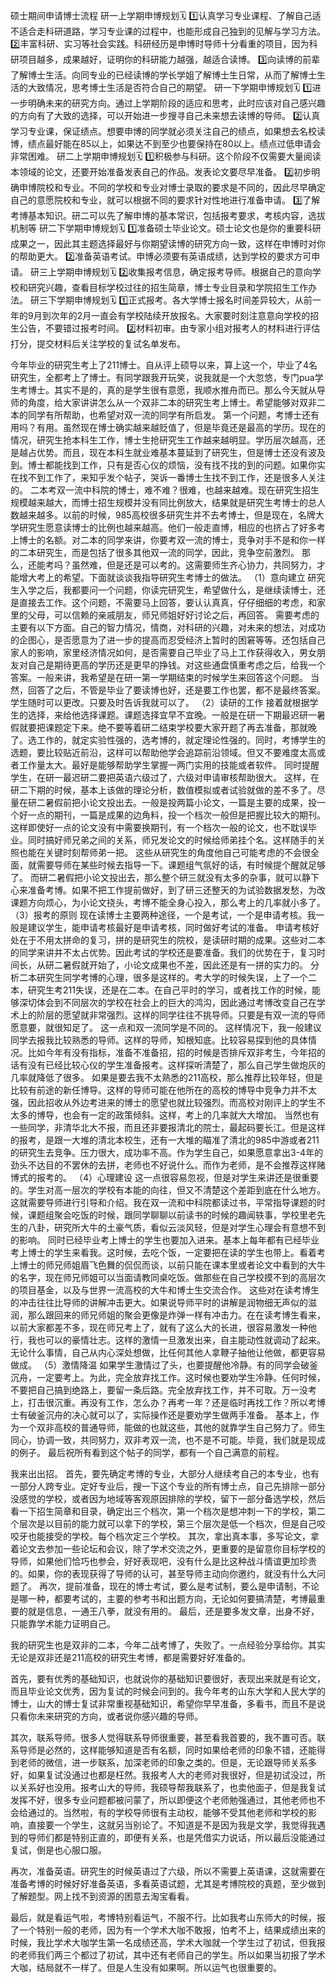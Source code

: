 硕士期间申请博士流程
研一上学期申博规划🗓
1⃣认真学习专业课程、了解自己适不适合走科研道路，学习专业课的过程中，也能形成自己独到的见解与学习方法。
2⃣丰富科研、实习等社会实践。科研经历是申博时导师十分看重的项目，因为科研项目越多，成果越好，证明你的科研能力越强，越适合读博。
3⃣向读博的前辈了解博士生活。向同专业的已经读博的学长学姐了解博士生日常，从而了解博士生活的大致情况，思考博士生活是否符合自己的期望。
研一下学期申博规划🗓
1⃣进一步明确未来的研究方向。通过上学期阶段的适应和思考，此时应该对自己感兴趣的方向有了大致的选择，可以开始进一步搜寻自己未来想去读博的导师。
2⃣认真学习专业课，保证绩点。想要申博的同学就必须关注自己的绩点，如果想去名校读博，绩点最好能在85以上，如果达不到至少也要保持在80以上。绩点过低申请会非常困难。
研二上学期申博规划🗓
1⃣积极参与科研。这个阶段不仅需要大量阅读本领域的论文，还要开始准备发表自己的作品。发表论文要尽早准备。
2⃣初步明确申博院校和专业。不同的学校和专业对博士录取的要求是不同的，因此尽早确定自己的意愿院校和专业，就可以根据不同的要求针对性地进行准备申请。
3⃣了解考博基本知识。研二可以先了解申博的基本常识，包括报考要求，考核内容，选拔机制等
研二下学期申博规划🗓
1⃣准备硕士毕业论文。硕士论文也是你的重要科研成果之一，因此其主题选择最好与你期望读博的研究方向一致，这样在申博时对你的帮助更大。
2⃣准备英语考试。申博必须要有英语成绩，达到学校的要求方可申请。
研三上学期申博规划🗓
2⃣收集报考信息，确定报考导师。根据自己的意向学校和研究兴趣，查看目标学校过往的招生简章，博士专业目录和学院招生工作办法。
研三下学期申博规划🗓
1⃣正式报考。各大学博士报名时间差异较大，从前一年的9月到次年的2月一直会有学校陆续开放报名。大家要时刻注意意向学校的招生公告，不要错过报考时间。
2⃣材料初审。由专家小组对报考人的材料进行评估打分，提交材料后关注学校的复试名单发布。



今年毕业的研究生考上了211博士。自从评上硕导以来，算上这一个，毕业了4名研究生，全都考上了博士。有同学跟我开玩笑，说我就是一个大忽悠，专门pua学生考博士。其实不是的，真的是学生很有意愿，我顺水推舟而已。那么今天就从导师的角度，给大家讲讲怎么从一个双非二本的研究生考上博士。希望能够对双非二本的同学有所帮助，也希望对双一流的同学有所启发。
第一个问题，考博士还有用吗？有用。虽然现在博士确实越来越贬值了，但是毕竟还是最高的学历。现在的情况，研究生抢本科生工作，博士生抢研究生工作越来越明显。学历层次越高，还是越占优势。而且，现在本科生就业难基本蔓延到了研究生，但是博士还没有波及到。博士都能找到工作，只有是否心仪的烦恼，没有找不找的到的问题。如果你实在找不到工作了，来知乎发个帖子，哭诉一番博士生找不到工作，还是很多人关注的。
二本考双一流中科院的博士，难不难？很难，也越来越难。现在研究生招生规模越来越大，而博士招生规模并没有同比例放大，结果就是研究生考博士的总人数越来越多。以前的时候，985高校很多研究生并不去考博士，但是现在，名牌大学研究生愿意读博士的比例也越来越高。他们一般走直博，相应的也挤占了好多考上博士的名额。对二本的同学来讲，你要考双一流的博士，竞争对手不是和你一样的二本研究生，而是包括了很多其他双一流的同学，因此，竞争空前激烈。
那么，还能考吗？虽然难，但是还是可以考的。这需要师生齐心协力，共同努力，才能增大考上的希望。下面就谈谈我指导研究生考博士的做法。
（1）意向建立
研究生入学之后，我都要问一个问题，你读完研究生，希望做什么，是继续读博士，还是直接去工作。这个问题，不需要马上回答，要认认真真，仔仔细细的考虑，和家里的父母，可以信赖的亲戚朋友，师兄师姐好好讨论之后，再回答。
需要考虑的主要有以下方面。自己的智力情况，情商，对科研的兴趣，对未来的想法，对成功的企图心，是否愿意为了进一步的提高而忍受经济上暂时的困窘等等。还包括自己家人的影响，家里经济情况如何，是否需要自己毕业了马上工作获得收入，男女朋友对自己是期待更高的学历还是更早的挣钱。对这些通盘慎重考虑之后，给我一个答案。一般来讲，我希望是在研一第一学期结束的时候学生来回答这个问题。
当然，回答了之后，不管是毕业了要读博也好，还是要工作也罢，都不是最终答案。学生随时可以更改。只要及时告诉我就可以了。
（2）读研的工作
接着就根据学生的选择，来给他选择课题。课题选择宜早不宜晚。一般是在研一下期最迟研一暑假就要把课题定下来。绝不要等着研二结束学校要大家开题了再去准备，那就晚了。选工作的，就定实验性强的，选考博的，就定理论性强的。同时，考博学生的选题，要比较贴近前沿，这样可以帮助他学会追踪前沿领域。但又不要难度太高或者工作量太大。最好是能够帮助学生掌握一两门实用的技能或者软件。
同时提醒学生，在研一最迟研二要把英语六级过了，六级对申请审核帮助很大。
这样，在研二下期的时候，基本上该做的理论分析，数值模拟或者试验就做的差不多了。尽量在研二暑假前把小论文投出去。一般是投两篇小论文，一篇是主要的成果，投一个好一点的期刊，一篇是成果的边角料，投一个档次一般但是把握比较大的期刊。这样即使好一点的论文没有中需要换期刊，有一个档次一般的论文，也不耽误毕业。同时搞好师兄弟之间的关系，师兄发论文的时候给师弟挂个名。这样随手的关照也能在关键时刻帮师弟一把。
这些从研究生的角度他自己可能考虑的不会很全面，就需要导师在某些时候去指导一下。课题组气氛好的话，有时候提个醒就足够了。
而研二暑假把小论文投出去，那么整个研三就没有太多的杂事，就可以静下心来准备考博。如果不把工作提前做好，到了研三还整天的为试验数据发愁，为改课题方向烦心，为小论文挠头，考博不能全身心投入，那么考上的几率就小多了。
（3）报考的原则
现在读博士主要两种途径，一个是考试，一个是申请考核。我一般是建议学生，能申请考核最好是申请考核，同时做好考试的准备。
申请考核好处在于不用太拼命的复习，拼的是研究生的院校，是读研时期的成果。这些对二本的同学来讲并不太占优势。因此考试的学校还是要准备。我们的优势在于，复习时间长，从研二暑假就开始了，小论文成果也不差，因此还是有一拼的实力的。
分析二本研究生同学考博的心理，很多是这样的。考大学的时候失误，上了一个二本，研究生考211失误，还是在二本。在自己平时的学习，或者找工作的时候，能够深切体会到不同层次的学校在社会上的巨大的鸿沟，因此通过考博改变自己在学术上的阶层的愿望就非常强烈。这样的同学往往不挑导师。只要是有双一流的导师愿意要，就很知足了。
这一点和双一流同学是不同的。
这样情况下，我一般建议同学去报我比较熟悉的导师。这样的导师，知根知底。比较容易探到他的具体情况。比如今年有没有指标，准备不准备招，招的时候是否排斥双非考生，今年招的话有没有已经比较心仪的学生准备报考。这样探听清楚了，那么自己学生做炮灰的几率就降低了很多。
如果是要去我不太熟悉的211高校，那么推荐比较年轻，但是比较有前途的新任博导。这样的导师可能在他所在的高校的博导中竞争力并不太强，因此招收从外边考进来的博士的愿望也就比较强烈。而高校对刚评上的学生不太多的博导，也会有一定的政策倾斜。这样，考上的几率就大大增加。
当然也有一些同学，非清华北大不报，而且还非要报清北的院士，最起码要长江。但是这样的报考，是跟一大堆的清北本校生，还有一大堆的瞄准了清北的985中游或者211的研究生去竞争。压力很大，成功率不高。作为学生自己，如果愿意拿出3-4年的劲头不达目的不罢休的去拼，老师也不好说什么。而作为老师，是不会推荐这样赌博式的报考的。
（4）心理建设
这一点很容易忽视，但是对学生来讲还是很重要的。学生对高一层次的学校有本能的向往，但又不清楚这个差距到底在什么地方。这就需要导师进行引导和介绍。我在双一流和中科院都读过书，平常指导课题的时候，课题组聚会吃饭的时候，跟同学聊聊以前读书的时候的趣闻轶事，学校里老先生的八卦，研究所大牛的土豪气质，看似云淡风轻，但是对学生心理会有意想不到的影响。
同时已经毕业考上博士的学生也要加入进来。基本上每年都有已经毕业考上博士的学生来看我。这时候，去吃个饭，一定要把在读的学生也带上。看着考上博士的师兄师姐眉飞色舞的侃侃而谈，以前只能在课本里或者论文中看到的大牛的名字，现在师兄师姐可以当面请教同桌吃饭。做那些在自己学校摸不到的高层次的项目基金，以及与世界一流高校的大牛和博士生交流合作。
这些对在读考博生的冲击往往比导师的讲解冲击更大。如果说导师平时的讲解是润物细无声似的滋润，那么跟回来的师兄师姐的聚会更像是炸弹一样有冲击力。在在读考博生看来，以前大家都差不多，现在师兄考上了，就有了这么大的长进，很容易激发一种他行，我也可以的豪情壮志。这样的激情一旦激发出来，自主能动性就调动了起来。无论什么事情，自己从内心深处想做，比任何其他人拿鞭子抽他让他做，都更容易做成。
（5）激情降温
如果学生激情过了头，也要提醒他冷静。有的同学会破釜沉舟，一定要考上。为此，完全放弃找工作。这时候也要劝学生冷静。任何时候，不要把自己搞到绝路上，要留一条后路。完全放弃找工作，并不可取。万一没考上，打击很沉重。再没有工作，怎么办？再考一年？还是临时再找工作？所以考博士有破釜沉舟的决心就可以了，实际操作还是要劝学生做两手准备。
基本上，作为一个双非高校的普通导师，能做的也就这些，其他的就靠学生自己努力了。师生同心，协调一致，共同努力，双非考双一流，也不是不可能。毕竟，我们就是现成的例子。
最后祝所有看到这个帖子的同学，都有一个自己满意的前程。


我来出出招。
首先，要先确定考博的专业，大部分人继续考自己的本专业，也有一部分人跨专业。定好专业后，搜一下这个专业的所有博士点，自己先排除一部分没感觉的学校，或者因为地域等客观原因排除的学校，留下一部分备选学校，然后看一下招生简章和目录，确定出三个档次，第一个档次是想冲刺一下的学校，第二个层次是以目前的能力就可以拿下的学校，第三个层次是低一个档次，但是自己咬咬牙也能接受的学校。每个档次定三个学校。
其次，拿出真本事，多写论文，拿着论文去参加一些论坛和会议，除了学术交流之外，更重要的是留意你目标学校的导师，如果他们恰巧也参会，好好表现吧，没有什么是比这种战斗情谊更加珍贵的。如果，你的表现获得了导师的认可，甚至导师主动向你邀约，就没有什么大问题了。
再次，提前准备，现在的博士考试，要么是考试制，要么是申请制，不论是哪一种，都要考试的，主要的参考书和出题方向，无论如何要搞清楚，考博最重要的就是信息，一通王八拳，就没有用的。
最后，还是要多发文章，出身不好，只能靠学术能力证明自己。

我的研究生也是双非的二本，今年二战考博了，失败了。一点经验分享给你。其实无论是双非还是211高校的研究生考博，都是需要好好准备的。

首先，要有优秀的基础知识，也就说你的基础知识要很好，表现出来就是有论文，而且毕业论文优秀，因为复试的时候会问到的。我今年考的山东大学和人民大学的博士，山大的博士复试非常重视基础知识，希望你早早准备，多看书，而且不是说只看你未来研究的方向，或者说你感兴趣的导师。

其次，联系导师。很多人觉得联系导师很重要，甚至看我首要的，我不置可否。联系导师是必然的，这样能够知道是否有名额，同时如果给老师的印象不错，还能得到老师的微信，进一步联系，加深老师的印象之类的。但是，无论跟导师关系多好，如果复试没通过也都是枉然。我报考人大的老师对我很好，但是初试没过，所以关系好也没用。报考山大的导师，我硕导帮我联系了，也卖他面子，但是我复试发挥不好，很多专业问题都被问蒙了，所以即便这个老师勉强通过，其他老师也不会给通过的。当然啦，有的学校导师很有主动权，能够不受其他老师和学校的影响，直接要一个学生，这就另当别论了。不知道是不是因为我是文学，我觉得我遇到的导师们都是特别正直的，即便有关系，也是凭借实力说话，所以最后没能通过复试，倒是也心服口服。

再次，准备英语。研究生的时候英语过了六级，所以不需要上英语课，这就需要在准备考博的时候好好准备英语，多看英语试题，尤其是考博院校的真题，至少做到了解题型。网上找不到资源的困意去淘宝看看。

最后，就是看运气啦，考博特别看运气，不服不行。比如我考山东师大的时候，报了一个特别一般的老师，因为有一个学术大咖不敢报，怕考不上，结果成绩出来的时候，我比学术大咖学生第一名成绩还高，学术大咖就一个学生过了初试，但我报的老师我们两三个都过了初试，其中还有老师自己的学生。所以如果当初报了学术大咖，结局就不一样了。但是人生没有如果啊。所以运气也很重要的。









